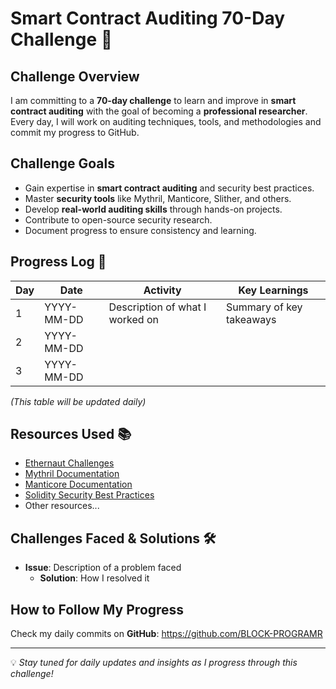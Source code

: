 # Smart Contract Auditing 70-Day Challenge 🚀

## Challenge Overview
I am committing to a **70-day challenge** to learn and improve in **smart contract auditing** with the goal of becoming a **professional researcher**. Every day, I will work on auditing techniques, tools, and methodologies and commit my progress to GitHub.

## Challenge Goals
- Gain expertise in **smart contract auditing** and security best practices.
- Master **security tools** like Mythril, Manticore, Slither, and others.
- Develop **real-world auditing skills** through hands-on projects.
- Contribute to open-source security research.
- Document progress to ensure consistency and learning.

## Progress Log 📅
| Day | Date       | Activity                        | Key Learnings            |
| --- | ---------- | ------------------------------- | ------------------------ |
| 1   | YYYY-MM-DD | Description of what I worked on | Summary of key takeaways |
| 2   | YYYY-MM-DD |                                 |                          |
| 3   | YYYY-MM-DD |                                 |                          |

_(This table will be updated daily)_

## Resources Used 📚
- [Ethernaut Challenges](https://ethernaut.openzeppelin.com/)
- [Mythril Documentation](https://mythril-classic.readthedocs.io/en/latest/)
- [Manticore Documentation](https://github.com/trailofbits/manticore)
- [Solidity Security Best Practices](https://consensys.github.io/smart-contract-best-practices/)
- Other resources...



## Challenges Faced & Solutions 🛠️
- **Issue**: Description of a problem faced
  - **Solution**: How I resolved it

## How to Follow My Progress
Check my daily commits on **GitHub**: https://github.com/BLOCK-PROGRAMR

---
💡 *Stay tuned for daily updates and insights as I progress through this challenge!*
